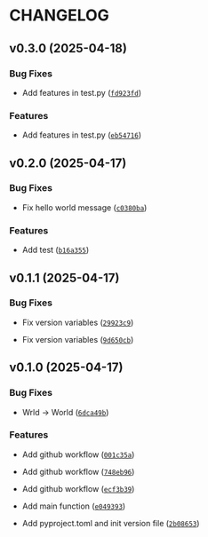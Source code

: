 # CHANGELOG


## v0.3.0 (2025-04-18)

### Bug Fixes

- Add features in test.py
  ([`fd923fd`](https://github.com/ampetelin/test/commit/fd923fd837d4e30201833546da62c53695f0d954))

### Features

- Add features in test.py
  ([`eb54716`](https://github.com/ampetelin/test/commit/eb547163b2d47eb56b3b9238d73e653de08c8a72))


## v0.2.0 (2025-04-17)

### Bug Fixes

- Fix hello world message
  ([`c0380ba`](https://github.com/ampetelin/test/commit/c0380baf6661916a2a17e177b73366474329a34c))

### Features

- Add test
  ([`b16a355`](https://github.com/ampetelin/test/commit/b16a355b08cbb5c3f2cc4521d5b5647b3182ba26))


## v0.1.1 (2025-04-17)

### Bug Fixes

- Fix version variables
  ([`29923c9`](https://github.com/ampetelin/test/commit/29923c9fe5156c0f32d8e7f4f037350c2b0ab5a3))

- Fix version variables
  ([`9d650cb`](https://github.com/ampetelin/test/commit/9d650cb80749ba7179994a84cd5de075c9d00c0e))


## v0.1.0 (2025-04-17)

### Bug Fixes

- Wrld -> World
  ([`6dca49b`](https://github.com/ampetelin/test/commit/6dca49bf1454cb851a5bd667293dacf07bee67ac))

### Features

- Add github workflow
  ([`001c35a`](https://github.com/ampetelin/test/commit/001c35a9b9c0f37767c25fe7278b0edd56f52167))

- Add github workflow
  ([`748eb96`](https://github.com/ampetelin/test/commit/748eb961cdfee0507b6c122260e49ed2c8a306b6))

- Add github workflow
  ([`ecf3b39`](https://github.com/ampetelin/test/commit/ecf3b3968d58d7d23e9e326ad024522be3f78b77))

- Add main function
  ([`e049393`](https://github.com/ampetelin/test/commit/e049393317c1fca9cf21911fb330af207b8c9d82))

- Add pyproject.toml and init version file
  ([`2b08653`](https://github.com/ampetelin/test/commit/2b08653dae008f1c55efffed4abeac40e5597ae7))
